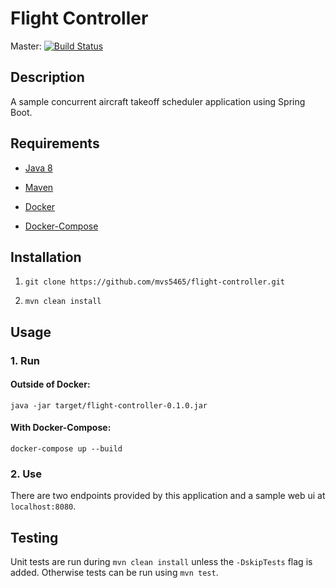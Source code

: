 # Flight Controller

Master: [![Build Status](https://travis-ci.org/mvs5465/flight-controller.svg?branch=master)](https://travis-ci.org/mvs5465/flight-controller)

## Description

A sample concurrent aircraft takeoff scheduler application using Spring Boot.

## Requirements

- [Java 8](http://www.oracle.com/technetwork/java/javase/overview/java8-2100321.html)

- [Maven](https://maven.apache.org/install.html)

- [Docker](https://docs.docker.com/install/)

- [Docker-Compose](https://docs.docker.com/compose/install/)

## Installation

1. `git clone https://github.com/mvs5465/flight-controller.git`

2. `mvn clean install`

## Usage

### 1. Run

#### Outside of Docker:

`java -jar target/flight-controller-0.1.0.jar`

#### With Docker-Compose:

`docker-compose up --build`

### 2. Use

There are two endpoints provided by this application and a sample web ui at `localhost:8080`.

## Testing

Unit tests are run during `mvn clean install` unless the `-DskipTests` flag is added. Otherwise tests can be run using `mvn test`.
